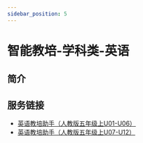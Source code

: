 ```yaml
---
sidebar_position: 5
---
```


# 智能教培-学科类-英语
## 简介

## 服务链接
* [英语教培助手（人教版五年级上U01-U06）](https://chat.openai.com/g/g-6hiuh8xlq-ying-yu-jiao-pei-zhu-shou-ren-jiao-ban-wu-nian-ji-shang-u01-u06)
* [英语教培助手（人教版五年级上U07-U12）](https://chat.openai.com/g/g-A4VNlU2St-ying-yu-jiao-pei-zhu-shou-ren-jiao-ban-wu-nian-ji-shang-u07-u12)